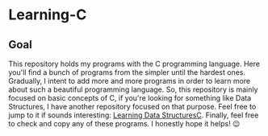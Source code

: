 # Learning-C

## Goal

This repository holds my programs with the C programming language. Here you'll find a bunch of programs
from the simpler until the hardest ones. Gradually, I intent to add more and more programs in order to learn more about such a beautiful programming language.
So, this repository is mainly focused on basic concepts of C, if you're looking for something like Data Structures, I
have another repository focused on that purpose. Feel free to jump to it if sounds interesting: [Learning Data StructuresC](https://github.com/KPMGE/Learning-DataStructures-C).
Finally, feel free to check and copy any of these programs. I honestly hope it helps! :wink:
